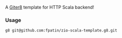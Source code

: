 A [Giter8](http://www.foundweekends.org/giter8/index.html) template for HTTP Scala backend!

### Usage
```shell
g8 git@github.com:fpatin/zio-scala-template.g8.git
```
